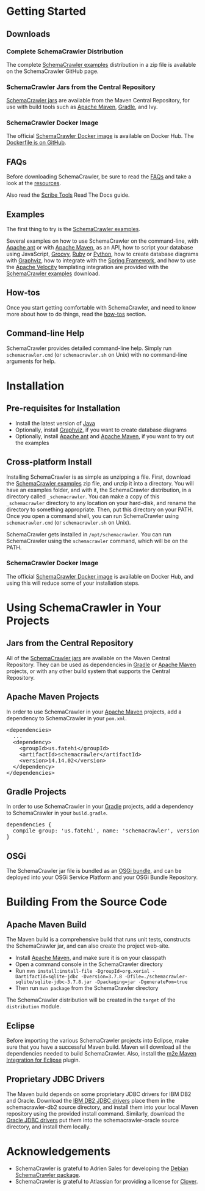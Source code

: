 # Getting Started

## Downloads

### Complete SchemaCrawler Distribution
The complete [SchemaCrawler examples] distribution in a zip file is available on the SchemaCrawler GitHub page.

### SchemaCrawler Jars from the Central Repository
[SchemaCrawler jars] are available from the Maven Central Repository, for use with build tools
such as [Apache Maven], [Gradle], and Ivy.

### SchemaCrawler Docker Image
The official [SchemaCrawler Docker image] is available on Docker Hub.
The [Dockerfile is on GitHub](https://github.com/sualeh/SchemaCrawler-Docker).

## FAQs
Before downloading SchemaCrawler, be sure to read the [FAQs] and take a look at the [resources].

Also read the [Scribe Tools](http://scribetools.readthedocs.org/en/latest/schemacrawler/index.html) Read The Docs guide.

## Examples
The first thing to try is the [SchemaCrawler examples].

Several examples on how to use SchemaCrawler on the command-line, with [Apache ant] or with [Apache Maven], 
as an API, how to script your database using JavaScript, [Groovy],
[Ruby] or [Python], how to create database diagrams with [Graphviz], how to integrate with the 
[Spring Framework], and how to use the [Apache Velocity] templating integration are provided with the 
[SchemaCrawler examples] download.

## How-tos
Once you start getting comfortable with SchemaCrawler, and need to know more about how to do things, 
read the [how-tos] section.

## Command-line Help
SchemaCrawler provides detailed command-line help. Simply run `schemacrawler.cmd` (or
`schemacrawler.sh` on Unix) with no command-line arguments for help.

# Installation

## Pre-requisites for Installation

- Install the latest version of [Java](https://www.java.com/)
- Optionally, install [Graphviz], if you want to create database diagrams
- Optionally, install [Apache ant] and [Apache Maven], 
  if you want to try out the examples

## Cross-platform Install
Installing SchemaCrawler is as simple as unzipping a file. First, download the [SchemaCrawler examples] zip file,
and unzip it into a directory. You will have an examples folder, and with it, the SchemaCrawler
distribution, in a directory called `_schemacrawler`. You can make a copy of this `_schemacrawler`
directory to any location on your hard-disk, and rename the directory to something appropriate.
Then, put this directory on your PATH. Once you open a command shell, you can run SchemaCrawler
using `schemacrawler.cmd` (or `schemacrawler.sh` on Unix).

SchemaCrawler gets installed in `/opt/schemacrawler`.
You can run SchemaCrawler using the `schemacrawler` command, which will be on the PATH.

### SchemaCrawler Docker Image
The official [SchemaCrawler Docker image](https://hub.docker.com/r/sualeh/schemacrawler/) is available on Docker Hub, 
and using this will reduce some of your installation steps.

# Using SchemaCrawler in Your Projects

## Jars from the Central Repository
All of the [SchemaCrawler jars] are available on the Maven Central Repository. 
They can be used as dependencies in [Gradle] or [Apache Maven] projects, or with any other
build system that supports the Central Repository.

## Apache Maven Projects
In order to use SchemaCrawler in your [Apache Maven] projects, add a dependency to SchemaCrawler in your `pom.xml`.

<div class="source"><pre>
&lt;dependencies&gt;
  ...
  &lt;dependency&gt;
    &lt;groupId&gt;us.fatehi&lt;/groupId&gt;
    &lt;artifactId&gt;schemacrawler&lt;/artifactId&gt;
    &lt;version&gt;14.14.02&lt;/version&gt;
  &lt;/dependency&gt;
&lt;/dependencies&gt;
</pre></div>

## Gradle Projects
In order to use SchemaCrawler in your [Gradle] projects, add a dependency to SchemaCrawler in your `build.gradle`.

<div class="source"><pre>
dependencies {
  compile group: 'us.fatehi', name: 'schemacrawler', version: '14.14.02'
}
</pre></div>

## OSGi
The SchemaCrawler jar file is bundled as an [OSGi bundle], and can be deployed into your OSGi Service Platform 
and your OSGi Bundle Repository.

# Building From the Source Code

## Apache Maven Build
The Maven build is a comprehensive build that runs unit tests, constructs the SchemaCrawler jar, 
and can also create the project web-site. 

- Install [Apache Maven], and make sure it is on your classpath 
- Open a command console in the SchemaCrawler directory
- Run `mvn install:install-file -DgroupId=org.xerial -DartifactId=sqlite-jdbc -Dversion=3.7.8 -Dfile=./schemacrawler-sqlite/sqlite-jdbc-3.7.8.jar -Dpackaging=jar -DgeneratePom=true`
- Then run `mvn package` from the SchemaCrawler directory

The SchemaCrawler distribution will be created in the `target` of the `distribution` module.

## Eclipse
Before importing the various SchemaCrawler projects into Eclipse, make sure that you have a successful 
Maven build. Maven will download all the dependencies needed to build SchemaCrawler. Also, install the 
[m2e Maven Integration for Eclipse] plugin.

## Proprietary JDBC Drivers
The Maven build depends on some proprietary JDBC drivers for IBM DB2 and Oracle. Download the [IBM DB2 JDBC drivers] 
place them in the schemacrawler-db2 source directory, and install them into your local Maven repository using 
the provided install command. Similarly, download the [Oracle JDBC drivers] put them into the schemacrawler-oracle 
source directory, and install them locally.

# Acknowledgements

- SchemaCrawler is grateful to Adrien Sales for developing the [Debian SchemaCrawler package].
- SchemaCrawler is grateful to Atlassian for providing a license for [Clover].

[FAQs]: faq.html
[resources]: resources.html
[SchemaCrawler examples]: http://github.com/sualeh/SchemaCrawler/releases/
[SchemaCrawler jars]: http://search.maven.org/#search%7Cga%7C1%7Cg%3Aus.fatehi%20schemacrawler 
[SchemaCrawler Docker image]: https://hub.docker.com/r/sualeh/schemacrawler/
[Apache ant]: http://ant.apache.org/
[Gradle]: https://gradle.org/
[Groovy]: http://www.groovy-lang.org/
[Ruby]: http://www.ruby-lang.org/en/
[Python]: https://www.python.org/
[Graphviz]: http://www.graphviz.org/
[Spring Framework]: http://www.springsource.org/spring-framework
[Apache Velocity]: http://velocity.apache.org/
[Apache Maven]: http://maven.apache.org/
[OSGi bundle]: http://en.wikipedia.org/wiki/OSGi#Bundles
[m2e Maven Integration for Eclipse]: http://eclipse.org/m2e/
[IBM DB2 JDBC drivers]: http://www-306.ibm.com/software/data/db2/express/download.html
[Oracle JDBC drivers]: http://www.oracle.com/technetwork/database/enterprise-edition/jdbc-112010-090769.html
[Clover]: http://www.atlassian.com/software/clover/
[how-tos]: how-to.html
[Debian SchemaCrawler package]: https://github.com/adriens/schemacrawler-deb
